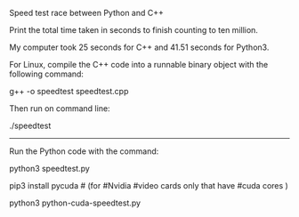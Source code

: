 Speed test race between Python and C++ 

Print the total time taken in seconds to finish counting to ten million. 

My computer took 25 seconds for C++ and 41.51 seconds for Python3. 

For Linux, compile the C++ code into a runnable binary object with the following command: 

g++ -o speedtest speedtest.cpp

Then run on command line:

./speedtest

_____________________________________________________________

Run the Python code with the command:

python3 speedtest.py

pip3 install pycuda      # (for #Nvidia #video cards only that have #cuda cores )

python3 python-cuda-speedtest.py
